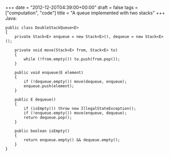 +++
date = "2012-12-20T04:39:00+00:00"
draft = false
tags = ["computation", "code"]
title = "A queue implemented with two stacks"
+++
Java:

    public class DoubleStackQueue<E>
    {
    	private Stack<E> enqueue = new Stack<E>(), dequeue = new Stack<E>();
    	
    	private void move(Stack<E> from, Stack<E> to)
    	{
    		while (!from.empty()) to.push(from.pop());
    	}
    	
    	public void enqueue(E element)
    	{
    		if (!dequeue.empty()) move(dequeue, enqueue);
    		enqueue.push(element);
    	}
    	
    	public E dequeue()
    	{
    		if (isEmpty()) throw new IllegalStateException();
    		if (!enqueue.empty()) move(enqueue, dequeue);
    		return dequeue.pop();
    	}
    	
    	public boolean isEmpty()
    	{
    		return enqueue.empty() && dequeue.empty();
    	}
    }